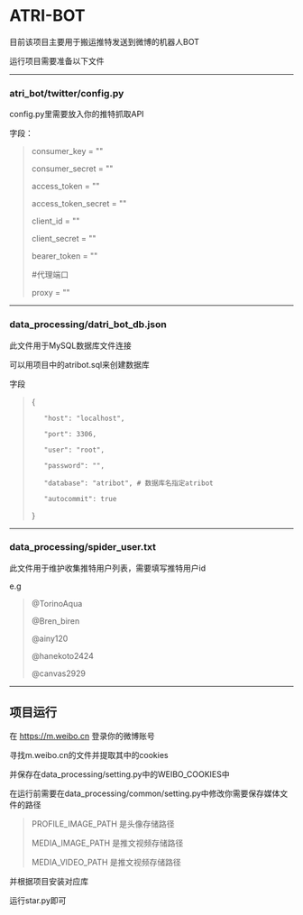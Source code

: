 # ATRI-BOT

目前该项目主要用于搬运推特发送到微博的机器人BOT

运行项目需要准备以下文件

---
### atri_bot/twitter/config.py

config.py里需要放入你的推特抓取API

字段：

> consumer_key = ""
> 
> consumer_secret = ""
> 
> access_token = ""
> 
> access_token_secret = ""
> 
> client_id = ""
> 
> client_secret = ""
> 
> bearer_token = ""
> 
> #代理端口
> 
> proxy = ""

---

### data_processing/datri_bot_db.json

此文件用于MySQL数据库文件连接

可以用项目中的atribot.sql来创建数据库

字段

> {
> 
>        "host": "localhost",
> 
>        "port": 3306,
> 
>        "user": "root",
> 
>        "password": "",
> 
>        "database": "atribot", # 数据库名指定atribot
> 
>        "autocommit": true
> 
> }

---

### data_processing/spider_user.txt

此文件用于维护收集推特用户列表，需要填写推特用户id

e.g

> @TorinoAqua
> 
> @Bren_biren
> 
> @ainy120
> 
> @hanekoto2424
> 
> @canvas2929

---

## 项目运行

在 https://m.weibo.cn 登录你的微博账号

寻找m.weibo.cn的文件并提取其中的cookies

并保存在data_processing/setting.py中的WEIBO_COOKIES中

在运行前需要在data_processing/common/setting.py中修改你需要保存媒体文件的路径

> PROFILE_IMAGE_PATH 是头像存储路径
> 
> MEDIA_IMAGE_PATH 是推文视频存储路径
> 
> MEDIA_VIDEO_PATH 是推文视频存储路径

并根据项目安装对应库

运行star.py即可